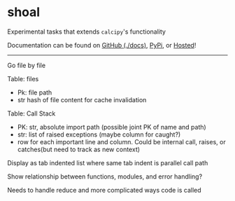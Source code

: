 # shoal

Experimental tasks that extends `calcipy`'s functionality

Documentation can be found on [GitHub (./docs)](./docs), [PyPi](https://pypi.org/project/shoal/), or [Hosted](https://shoal.kyleking.me/)!

---

Go file by file

Table: files

- Pk: file path
- str hash of file content for cache invalidation

Table: Call Stack

- PK: str, absolute import path (possible joint PK of name and path)
- str: list of raised exceptions (maybe column for caught?)
- row for each important line and column. Could be internal call, raises, or catches(but need to track as new context)

Display as tab indented list where same tab indent is parallel call path

Show relationship between functions, modules, and error handling?

Needs to handle reduce and more complicated ways code is called
